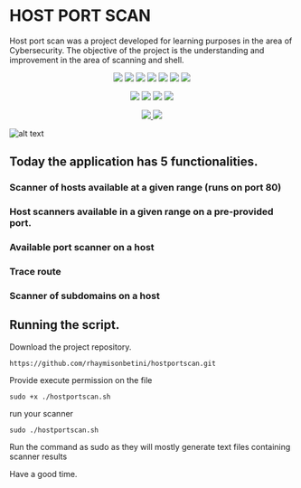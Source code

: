 # HOST PORT SCAN
Host port scan was a project developed for learning purposes in the area of Cybersecurity. The objective of the project is the understanding and improvement in the area of scanning and shell.

<p align="center">
   <img src="https://img.shields.io/bower/l/MI?style=flat-square">
   <img src="https://img.shields.io/badge/version-1.0.0-blue">
   <img src="https://img.shields.io/badge/Made%20with-Bash-1f425f.svg">
   <img src="https://img.shields.io/github/issues/rhaymisonbetini/hostportscan.svg">
   <img src="https://img.shields.io/github/issues-closed/rhaymisonbetini/hostportscan.svg">
   <img src="https://img.shields.io/github/issues-pr/rhaymisonbetini/hostportscan.svg">
   <img src="https://img.shields.io/github/issues-pr-closed/rhaymisonbetini/hostportscan.svg">
</p>

<p align="center">
   <img src="https://img.shields.io/badge/Kali_Linux-557C94?style=for-the-badge&logo=kali-linux&logoColor=white">
   <img src="https://img.shields.io/badge/Debian-A81D33?style=for-the-badge&logo=debian&logoColor=white">
   <img src="https://img.shields.io/badge/Linux-FCC624?style=for-the-badge&logo=linux&logoColor=black">
   <img src="https://img.shields.io/badge/Shell_Script-121011?style=for-the-badge&logo=gnu-bash&logoColor=white">
</p>

<p align="center">
  <a href="https://www.linkedin.com/in/heleno-betini-2b3016175/" target="_blank">
    <img src="https://img.shields.io/badge/LinkedIn-0077B5?style=for-the-badge&logo=linkedin&logoColor=white">
  </a>
  <a href="https://github.com/rhaymisonbetini" target="_blank">
    <img src="https://img.shields.io/badge/GitHub-100000?style=for-the-badge&logo=github&logoColor=white">
  </a>
</p>

![alt text](https://github.com/rhaymisonbetini/hostportscan/assets/sh.png)

## Today the application has 5 functionalities.

### Scanner of hosts available at a given range (runs on port 80)
### Host scanners available in a given range on a pre-provided port.
### Available port scanner on a host
### Trace route
### Scanner of subdomains on a host

## Running the script.

Download the project repository.

```shell
https://github.com/rhaymisonbetini/hostportscan.git
```
Provide execute permission on the file

```shell
sudo +x ./hostportscan.sh
```

run your scanner

```shell
sudo ./hostportscan.sh
```

Run the command as sudo as they will mostly generate text files containing scanner results

Have a good time.
